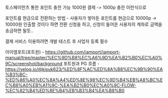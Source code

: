 토스페이먼츠 통한 포인트 충전 가능 1000원 결제 -> 1000p 충전 이런식으로

포인트를 현금으로 전환하는 방법 - 사용자가 쌓아둔 포인트를 현금으로 10000p -> 10000원 인출할 것이다 하면 전환 신청을 하고, 신청이 들어온 사용자의 계좌로 금액을 송금하면 될듯.. 

결제 서비스 이용하려면 개발 테스트 후 사업자 등록 필수


아이엠포트(포트원) - https://github.com/iamport/iamport-manual/tree/master/%EC%9D%B8%EC%A6%9D%EA%B2%B0%EC%A0%9C/screenshot/background 
포트원과 PG 흐름 - https://velog.io/@kisuk623/%ED%8F%AC%ED%8A%B8%EC%9B%90%EA%B3%BC-%ED%86%A0%EC%8A%A4%ED%8E%98%EC%9D%B4%EB%A8%BC%EC%B8%A0%EB%A1%9C-%EA%B2%B0%EC%A0%9C-FLOW-%EC%82%B4%ED%8E%B4%EB%B3%B4%EA%B8%B0
